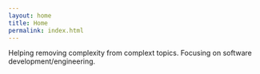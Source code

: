 ```yaml
---
layout: home
title: Home
permalink: index.html
---
```

<p class="intro">
  Helping removing complexity from complext topics. Focusing on software development/engineering.  
</p>
